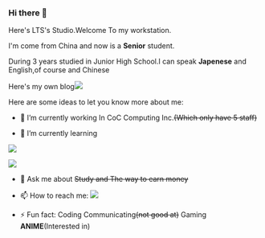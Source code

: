 ### Hi there 👋
Here's LTS's Studio.Welcome To my workstation.

I'm come from China and now is a **Senior** student.

During 3 years studied in Junior High School.I can speak **Japenese** and English,of course and Chinese

Here's my own blog![](https://img.shields.io/badge/%E6%88%91%E7%9A%84BLOG-ownspace.ltsstudio.top-blue)

Here are some ideas to let you know more about me:

- 🔭 I’m currently working In CoC Computing Inc.~~(Which only have 5 staff)~~



- 🌱  I’m currently learning 
 
 
 
 [![](https://img.shields.io/badge/Learning-Python-brightgreen.svg)]({https://github.com/python-telegram-bot/python-telegram-bot})
                           
                           
                           
                           
  [![](https://img.shields.io/badge/Learning-GOlang-brightgreen.svg)]({https://github.com/python-telegram-bot/python-telegram-bot})


- 💬 Ask me about ~~Study and The way to earn money~~


- 📫 How to reach me: [![](https://img.shields.io/badge/By-Telegram-red.svg)]({https://t.me/liyuucoco})


- ⚡ Fun fact: Coding Communicating~~(not good at)~~ Gaming **ANIME**(Interested in)







<!--
**ltsstudi0/ltsstudi0** is a ✨ _special_ ✨ repository because its `README.md` (this file) appears on your GitHub profile.

Here are some ideas to get you started:

- 🔭 I’m currently working on ...
- 🌱 I’m currently learning ...
- 👯 I’m looking to collaborate on ...
- 🤔 I’m looking for help with ...
- 💬 Ask me about ...
- 📫 How to reach me: ...
- 😄 Pronouns: ...
- ⚡ Fun fact: ...
-->
